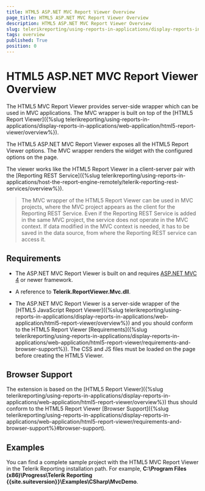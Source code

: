 ```yaml
---
title: HTML5 ASP.NET MVC Report Viewer Overview
page_title: HTML5 ASP.NET MVC Report Viewer Overview
description: HTML5 ASP.NET MVC Report Viewer Overview
slug: telerikreporting/using-reports-in-applications/display-reports-in-applications/web-application/html5-asp.net-mvc-report-viewer/overview
tags: overview
published: True
position: 0
---
```


# HTML5 ASP.NET MVC Report Viewer Overview

The HTML5 MVC Report Viewer provides server-side wrapper which can be used in MVC applications. The MVC wrapper is built on top of the [HTML5 Report Viewer]({%slug telerikreporting/using-reports-in-applications/display-reports-in-applications/web-application/html5-report-viewer/overview%}). 

The HTML5 ASP.NET MVC Report Viewer exposes all the HTML5 Report Viewer options. The MVC wrapper renders the widget with the configured options on the page. 

The viewer works like the HTML5 Report Viewer in a client-server pair with the [Reporting REST Service]({%slug telerikreporting/using-reports-in-applications/host-the-report-engine-remotely/telerik-reporting-rest-services/overview%}). 

>The MVC wrapper of the HTML5 Report Viewer can be used in MVC projects, where the MVC project appears as the client for the Reporting REST Service. Even if the Reporting REST Service is added in the same MVC project, the service does not operate in the MVC context. If data modified in the MVC context is needed, it has to be saved in the data source, from where the Reporting REST service can access it. 

## Requirements

* The ASP.NET MVC Report Viewer is built on and requires [ASP.NET MVC 4](http://www.asp.net/mvc/mvc4) or newer framework. 

* A reference to __Telerik.ReportViewer.Mvc.dll__. 

* The ASP.NET MVC Report Viewer is a server-side wrapper of the [HTML5 JavaScript Report Viewer]({%slug telerikreporting/using-reports-in-applications/display-reports-in-applications/web-application/html5-report-viewer/overview%}) and you should conform to the HTML5 Report Viewer [Requirements]({%slug telerikreporting/using-reports-in-applications/display-reports-in-applications/web-application/html5-report-viewer/requirements-and-browser-support%}). The CSS and JS files must be loaded on the page before creating the HTML5 Viewer. 

## Browser Support

The extension is based on the [HTML5 Report Viewer]({%slug telerikreporting/using-reports-in-applications/display-reports-in-applications/web-application/html5-report-viewer/overview%}) thus should conform to the HTML5 Report Viewer [Browser Support]({%slug telerikreporting/using-reports-in-applications/display-reports-in-applications/web-application/html5-report-viewer/requirements-and-browser-support%}#browser-support). 

## Examples

You can find a complete sample project with the HTML5 MVC Report Viewer in the Telerik Reporting installation path. For example, __C:\Program Files (x86)\Progress\Telerik Reporting {{site.suiteversion}}\Examples\CSharp\MvcDemo__.
